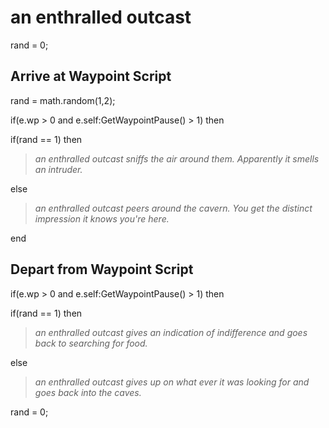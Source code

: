 # an enthralled outcast
rand = 0;

## Arrive at Waypoint Script

rand = math.random(1,2);

if(e.wp > 0 and e.self:GetWaypointPause() > 1) then


if(rand == 1) then



>*an enthralled outcast sniffs the air around them.  Apparently it smells an intruder.*


else



>*an enthralled outcast peers around the cavern.  You get the distinct impression it knows you're here.*

end

## Depart from Waypoint Script

if(e.wp > 0 and e.self:GetWaypointPause() > 1) then


if(rand == 1) then



>*an enthralled outcast gives an indication of indifference and goes back to searching for food.*


else



>*an enthralled outcast gives up on what ever it was looking for and goes back into the caves.*


rand = 0;
